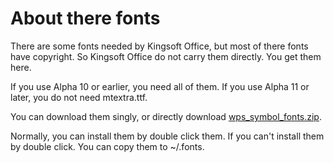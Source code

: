About there fonts
================================================================================

There are some fonts needed by Kingsoft Office, but most of there fonts have 
copyright. So Kingsoft Office do not carry them directly. You get them here.

If you use Alpha 10 or earlier, you need all of them. If you use Alpha 11 or 
later, you do not need mtextra.ttf.

You can download them singly, or directly download 
[wps\_symbol\_fonts.zip](wps_symbol_fonts.zip).

Normally, you can install them by double click them. If you can't install them
by double click. You can copy them to ~/.fonts.
